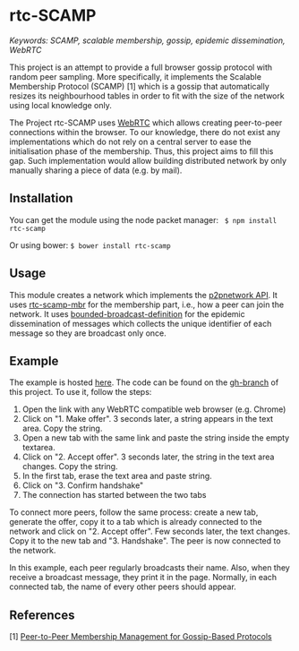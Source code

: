 # rtc-SCAMP

<i>Keywords: SCAMP, scalable membership, gossip, epidemic dissemination,
WebRTC</i>

This project is an attempt to provide a full browser gossip protocol with
random peer sampling. More specifically, it implements the Scalable Membership
Protocol (SCAMP) [1] which is a gossip that automatically resizes its
neighbourhood tables in order to fit with the size of the network using local
knowledge only.

The Project rtc-SCAMP uses [WebRTC](http://www.webrtc.org) which allows
creating peer-to-peer connections within the browser. To our knowledge, there
do not exist any implementations which do not rely on a central server to
ease the initialisation phase of the membership. Thus, this project aims to
fill this gap. Such implementation would allow building distributed network
by only manually sharing a piece of data (e.g. by mail).

## Installation

You can get the module using the node packet manager: ``` $ npm install rtc-scamp```

Or using bower: ```$ bower install rtc-scamp```

## Usage

This module creates a network which implements the [p2pnetwork
API](https://github.com/justayak/network). It uses
[rtc-scamp-mbr](http://github.com/chat-wane/rtc-scamp-mbr) for the membership
part, i.e., how a peer can join the network. It uses
[bounded-broadcast-definition](https://github.com/Chat-Wane/BoundedBroadcastDefinition.git)
for the epidemic dissemination of messages which collects the unique identifier
of each message so they are broadcast only once.

## Example

The example is hosted [here](http://chat-wane.github.io/rtc-SCAMP/). The code
can be found on the
[gh-branch](https://github.com/Chat-Wane/rtc-SCAMP/tree/gh-pages) of this
project. To use it, follow the steps:
<ol>
  <li>Open the link with any WebRTC compatible web browser (e.g. Chrome)</li>
  <li>Click on "1. Make offer". 3 seconds later, a string appears in the
  text area. Copy the string.</li>
  <li>Open a new tab with the same link and paste the string inside the
  empty textarea.</li>
  <li>Click on "2. Accept offer". 3 seconds later, the string in the text area
  changes. Copy the string.</li>
  <li>In the first tab, erase the text area and paste string.</li>
  <li>Click on "3. Confirm handshake"</li>
  <li>The connection has started between the two tabs</li>
</ol>

To connect more peers, follow the same process: create a new tab, generate the
offer, copy it to a tab which is already connected to the network and click on
"2. Accept offer". Few seconds later, the text changes. Copy it to the new tab
and "3. Handshake".  The peer is now connected to the network.

In this example, each peer regularly broadcasts their name. Also, when they
receive a broadcast message, they print it in the page. Normally, in each
connected tab, the name of every other peers should appear.

## References

[1] [Peer-to-Peer Membership Management for Gossip-Based Protocols](http://pages.saclay.inria.fr/laurent.massoulie/ieee_tocs.pdf)

